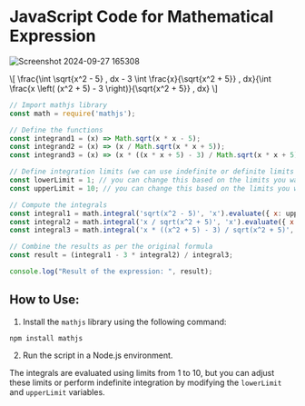 
# JavaScript Code for Mathematical Expression

![Screenshot 2024-09-27 165308](https://github.com/user-attachments/assets/b0b148d8-8abb-4bb1-b5ad-2a9dfc9917e7)


\\[
\frac{\int \sqrt{x^2 - 5} \, dx - 3 \int \frac{x}{\sqrt{x^2 + 5}} \, dx}{\int \frac{x \left( (x^2 + 5) - 3 \right)}{\sqrt{x^2 + 5}} \, dx}
\\]


```javascript
// Import mathjs library
const math = require('mathjs');

// Define the functions
const integrand1 = (x) => Math.sqrt(x * x - 5);
const integrand2 = (x) => (x / Math.sqrt(x * x + 5));
const integrand3 = (x) => (x * ((x * x + 5) - 3) / Math.sqrt(x * x + 5));

// Define integration limits (we can use indefinite or definite limits here)
const lowerLimit = 1; // you can change this based on the limits you want
const upperLimit = 10; // you can change this based on the limits you want

// Compute the integrals
const integral1 = math.integral('sqrt(x^2 - 5)', 'x').evaluate({ x: upperLimit }) - math.integral('sqrt(x^2 - 5)', 'x').evaluate({ x: lowerLimit });
const integral2 = math.integral('x / sqrt(x^2 + 5)', 'x').evaluate({ x: upperLimit }) - math.integral('x / sqrt(x^2 + 5)', 'x').evaluate({ x: lowerLimit });
const integral3 = math.integral('x * ((x^2 + 5) - 3) / sqrt(x^2 + 5)', 'x').evaluate({ x: upperLimit }) - math.integral('x * ((x^2 + 5) - 3) / sqrt(x^2 + 5)', 'x').evaluate({ x: lowerLimit });

// Combine the results as per the original formula
const result = (integral1 - 3 * integral2) / integral3;

console.log("Result of the expression: ", result);
```

## How to Use:

1. Install the `mathjs` library using the following command:

```
npm install mathjs
```

2. Run the script in a Node.js environment.

The integrals are evaluated using limits from 1 to 10, but you can adjust these limits or perform indefinite integration by modifying the `lowerLimit` and `upperLimit` variables.
